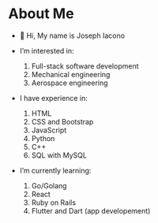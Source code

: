 # About Me

- 👋 Hi, My name is Joseph Iacono

- I’m interested in:
    1. Full-stack software development
    2. Mechanical engineering
    3. Aerospace engineering
    
- I have experience in:
    1. HTML
    2. CSS and Bootstrap
    3. JavaScript
    4. Python
    5. C++
    6. SQL with MySQL
 
- I’m currently learning:
    1. Go/Golang
    2. React
    3. Ruby on Rails
    4. Flutter and Dart (app developement)

<!---
Joiacs/Joiacs is a ✨ special ✨ repository because its `README.md` (this file) appears on your GitHub profile.
You can click the Preview link to take a look at your changes.
--->
